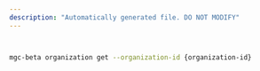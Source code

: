 ```yaml
---
description: "Automatically generated file. DO NOT MODIFY"
---
```


```bash


mgc-beta organization get --organization-id {organization-id}

```